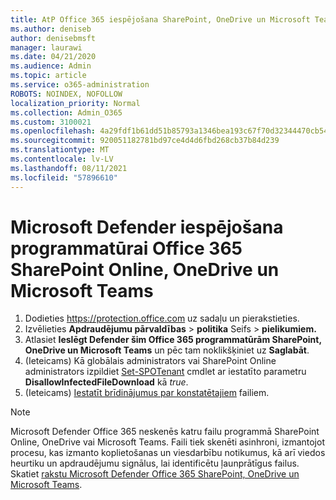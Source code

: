 ```yaml
---
title: AtP Office 365 iespējošana SharePoint, OneDrive un Microsoft Teams
ms.author: deniseb
author: denisebmsft
manager: laurawi
ms.date: 04/21/2020
ms.audience: Admin
ms.topic: article
ms.service: o365-administration
ROBOTS: NOINDEX, NOFOLLOW
localization_priority: Normal
ms.collection: Admin_O365
ms.custom: 3100021
ms.openlocfilehash: 4a29fdf1b61dd51b85793a1346bea193c67f70d32344470cb5449cf767da4a24
ms.sourcegitcommit: 920051182781bd97ce4d4d6fbd268cb37b84d239
ms.translationtype: MT
ms.contentlocale: lv-LV
ms.lasthandoff: 08/11/2021
ms.locfileid: "57896610"
---
```

# <a name="enable-microsoft-defender-for-office-365-for-sharepoint-online-onedrive-and-microsoft-teams"></a>Microsoft Defender iespējošana programmatūrai Office 365 SharePoint Online, OneDrive un Microsoft Teams

1. Dodieties https://protection.office.com uz sadaļu un pierakstieties.
2. Izvēlieties **Apdraudējumu pārvaldības**  >  **politika** Seifs  >  **pielikumiem.**
3. Atlasiet **Ieslēgt Defender šim Office 365 programmatūrām SharePoint, OneDrive un Microsoft Teams** un pēc tam noklikšķiniet uz **Saglabāt**.
4. (Ieteicams) Kā globālais administrators vai SharePoint Online administrators izpildiet [Set-SPOTenant](https://docs.microsoft.com/powershell/module/sharepoint-online/Set-SPOTenant?view=sharepoint-ps) cmdlet ar iestatīto parametru **DisallowInfectedFileDownload** kā *true*.
5. (Ieteicams) [Iestatīt brīdinājumus par konstatētajiem](https://docs.microsoft.com/microsoft-365/security/office-365-security/turn-on-atp-for-spo-odb-and-teams#set-up-alerts-for-detected-files) failiem.

> [!NOTE]
> Microsoft Defender Office 365 neskenēs katru failu programmā SharePoint Online, OneDrive vai Microsoft Teams. Faili tiek skenēti asinhroni, izmantojot procesu, kas izmanto koplietošanas un viesdarbību notikumus, kā arī viedos heurtiku un apdraudējumu signālus, lai identificētu ļaunprātīgus failus. Skatiet [rakstu Microsoft Defender Office 365 SharePoint, OneDrive un Microsoft Teams](https://docs.microsoft.com/microsoft-365/security/office-365-security/atp-for-spo-odb-and-teams).
